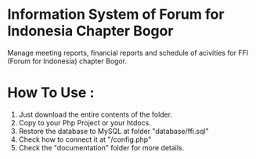 # Information System of Forum for Indonesia Chapter Bogor
Manage meeting reports, financial reports and schedule of acivities for FFI (Forum for Indonesia) chapter Bogor.

# How To Use :

1. Just download the entire contents of the folder.
2. Copy to your Php Project or your htdocs.
3. Restore the database to MySQL at folder "database/ffi.sql"
4. Check how to connect it at "/config.php"
5. Check the "documentation" folder for more details.
